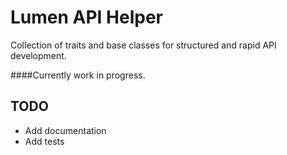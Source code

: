 # Lumen API Helper
Collection of traits and base classes for structured and rapid API development. 

####Currently work in progress.

## TODO
- Add documentation
- Add tests
